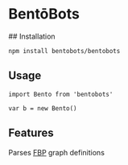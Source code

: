 # BentōBots

## Installation

`npm install bentobots/bentobots`

## Usage

```
import Bento from 'bentobots'

var b = new Bento()
```

## Features

Parses [FBP](http://www.jpaulmorrison.com/fbp) graph definitions
